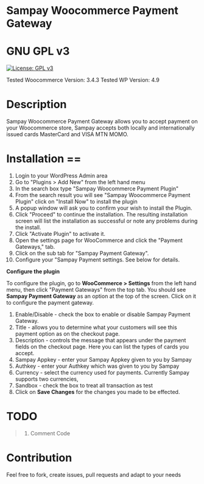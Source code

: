 
# Sampay Woocommerce Payment Gateway 

# GNU GPL v3

[![License: GPL v3](https://img.shields.io/badge/License-GPLv3-blue.svg)](https://www.gnu.org/licenses/gpl-3.0)


Tested Woocommerce Version: 3.4.3
Tested WP Version: 4.9


# Description

Sampay Woocommerce Payment Gateway allows you to accept payment on your Woocommerce store, Sampay accepts both locally and internationally issued cards  MasterCard and VISA MTN MOMO.


# Installation ==

1. Login to your WordPress Admin area
2. Go to "Plugins > Add New" from the left hand menu
3. In the search box type "Sampay Woocommerce Payment Plugin"
4. From the search result you will see "Sampay Woocommerce Payment Plugin" click on "Install Now" to install the plugin
5. A popup window will ask you to confirm your wish to install the Plugin.
6. Click "Proceed" to continue the installation. The resulting installation screen will list the installation as successful or note any problems during the install.
7. Click "Activate Plugin" to activate it.
8. Open the settings page for WooCommerce and click the "Payment Gateways," tab.
9. Click on the sub tab for "Sampay Payment Gateway".
10. Configure your "Sampay Payment settings. See below for details.


**Configure the plugin**

To configure the plugin, go to **WooCommerce > Settings** from the left hand menu, then click "Payment Gateways" from the top tab. You should see **Sampay Payment Gateway** as an option at the top of the screen. Click on it to configure the payment gateway.
1. Enable/Disable - check the box to enable or disable Sampay Payment Gateway.
2. Title - allows you to determine what your customers will see this payment option as on the checkout page.
3. Description - controls the message that appears under the payment fields on the checkout page. Here you can list the types of cards you accept.
4. Sampay Appkey  - enter your Sampay Appkey given to you by Sampay
5. Authkey - enter your Authkey which was given to you by Sampay
6. Currency - select the currency used for payments. Currently Sampay supports two currencies,  
7. Sandbox - check the box to treat all transaction as test
8. Click on **Save Changes** for the changes you made to be effected.



# TODO
> 1.   Comment Code

# Contribution
Feel free to fork, create issues, pull requests and adapt to your needs
